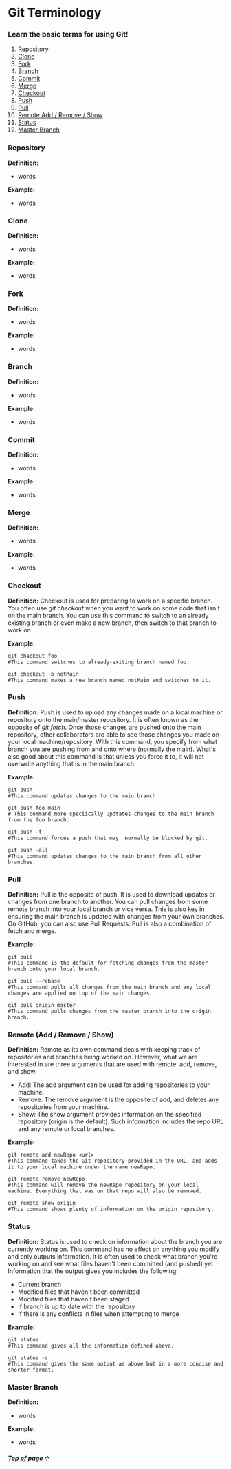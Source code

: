 # Git Terminology
### Learn the basic terms for using Git!

1. [Repository](#Repository "Go to Repository") 
2. [Clone](#Clone "Go to Clone")
3. [Fork](#Fork "Go to Fork")
4. [Branch](#Branch "Go to Branch")
5. [Commit](#Commit "Go to Commit")
6. [Merge](#Merge "Go to Merge")
7. [Checkout](#Checkout "Go to Checkout")
8. [Push](#Push "Go to Push")
9. [Pull](#Pull "Go to Pull")
10. [Remote Add / Remove / Show](#Remote-Add-/-Remove-/-Show "Go to Remote")
11. [Status](#Status "Go to Status")
12. [Master Branch](#Master-Branch "Go to Master Branch")



### Repository

**Definition:**

- words

**Example:**

- words



### Clone

**Definition:**

- words

**Example:**

- words



### Fork

**Definition:**

- words

**Example:**

- words



### Branch

**Definition:**

- words

**Example:**

- words



### Commit

**Definition:**

- words

**Example:**

- words



### Merge

**Definition:**

- words

**Example:**

- words



### Checkout

**Definition:** Checkout is used for preparing to work on a specific branch. You often use _git checkout_ when you want to
work on some code that isn't on the main branch. You can use this command to switch to an already existing branch
or even make a new branch, then switch to that branch to work on.

**Example:**
```shell
git checkout foo 
#This command switches to already-exiting branch named foo.

git checkout -b notMain
#This command makes a new branch named notMain and switches to it.
```

### Push

**Definition:** Push is used to upload any changes made on a local machine or repository
onto the main/master repository. It is often known as the opposite of _git fetch_. Once those changes are
pushed onto the main repository, other collaborators are able to see those changes you made on your
local machine/repository. With this command, you specify from what branch you are pushing from and onto where
(normally the main). What's also good about this command is that unless you force it to, it will not 
overwrite anything that is in the main branch.

**Example:**
```shell
git push 
#This command updates changes to the main branch.

git push foo main
# This command more speciically updtates changes to the main branch from the foo branch.

git push -f 
#This command forces a push that may  normally be blocked by git.

git push -all 
#This command updates changes to the main branch from all other branches.

```

### Pull

**Definition:** Pull is the opposite of push. It is used to download updates or changes from one branch to another. 
You can pull changes from some remote branch into your local branch or vice versa.
This is also key in ensuring the main branch is updated with changes from your own branches.
On GitHub, you can also use Pull Requests. Pull is also a combination of fetch and merge.

**Example:**
````shell
git pull 
#This command is the default for fetching changes from the master branch onto your local branch.

git pull --rebase
#This command pulls all changes from the main branch and any local changes are applied on top of the main changes.

git pull origin master
#This command pulls changes from the master branch into the origin branch.
````

### Remote (Add / Remove / Show)

**Definition:** Remote as its own command deals with keeping track of repositories and branches being worked on.
However, what we are interested in are three arguments that are used with remote: add, remove, and show.
* Add: The add argument can be used for adding repositories to your machine.
* Remove: The remove argument is the opposite of add, and deletes any repositories from your machine.
* Show: The show argument provides information on the specified repository (origin is the default).
Such information includes the repo URL and any remote or local branches. 


**Example:**
````shell
git remote add newRepo <url>
#This command takes the Git repository provided in the URL, and adds it to your local machine under the name newRepo.

git remote remove newRepo
#This command will remove the newRepo repository on your local machine. Everything that was on that repo will also be removed.

git remote show origin
#This command shows plenty of information on the origin repository.
````


### Status

**Definition:** Status is used to check on information about the branch you are currently working on.
This command has no effect on anything you modify and only outputs information. 
It is often used to check what branch you're working on and see what files haven't been committed (and pushed) yet.
Information that the output gives you includes the following:
* Current branch
* Modified files that haven't been committed
* Modified files that haven't been staged
* If branch is up to date with the repository
* If there is any conflicts in files when attempting to merge

**Example:**
````shell
git status
#This command gives all the information defined above.

git status -s 
#This command gives the same output as above but in a more concise and shorter format.
````


### Master Branch

**Definition:**

- words

**Example:**

- words



##### [Top of page](#Git-Terminology) &#8593;






